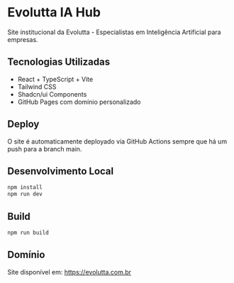 # Evolutta IA Hub

Site institucional da Evolutta - Especialistas em Inteligência Artificial para empresas.

## Tecnologias Utilizadas

- React + TypeScript + Vite
- Tailwind CSS
- Shadcn/ui Components
- GitHub Pages com domínio personalizado

## Deploy

O site é automaticamente deployado via GitHub Actions sempre que há um push para a branch main.

## Desenvolvimento Local

```bash
npm install
npm run dev
```

## Build

```bash
npm run build
```

## Domínio

Site disponível em: https://evolutta.com.br
